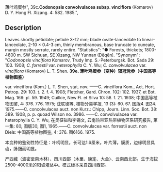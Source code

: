 薄叶鸡蛋参",
39c.**Codonopsis convolvulacea subsp. vinciflora** (Komarov) D. Y. Hong Fl. Xizang. 4: 582. 1985.",

## Description
Leaves shortly petiolate; petiole 3-12 mm; blade ovate-lanceolate to linear-lanceolate, 2-10 × 0.4-3 cm, thinly membranous, base truncate to cuneate, margin mostly serrate, rarely entire.
  "Statistics": "● Forests, thickets; 1800-4600 m. SW Sichuan, SE Xizang, NW Yunnan (Dêqên).
  "Synonym": "*Codonopsis vinciflora* Komarov, Trudy Imp. S.-Peterburgsk. Bot. Sada 29: 103. 1908; *C. forrestii* var. *heterophylla* C. Y. Wu; *C. convolvulacea* var. *vinciflora* (Komarov) L. T. Shen.
**39e. 薄叶鸡蛋参（变种）辐冠党参（中国高等植物图鉴）**

var. vinciflora (Kom.) L. T. Shen, stat. nov. ——C. vinciflora Kom., Act. Hort. Petrop. 29: 103. t. 2. f. 4. 1908; Fletcher, Gard. Chron. 102: 102. 1937, et Bot. Mag. 166: pl. 59. 1949; Cuilkie, New Fl. et Silva 10: 58. f. 21. 1938; 中国高等植物图鉴, 4: 376. 776. 1975; 沈联德等, 植物分类学报, 13 (3): 60. 67. 图版4. 图24. 1975.——C. concolvulacea auct. non Kurz.: Chipp, Journ. Linn. Soc. Bot. 38: 389. 1908, p. p. quoad Wilson no. 3986. ——C. convolvulacea var. heterophylla C. Y. Wu, 在吴征镒和李锡文, 云南热带亚热带植物区系研究报告, 第一集: 80, 图版30, 图1, 1965.——C. convolvulacea var. forrestii auct. non Diels: 中国高等植物图鉴, 4: 376. 图6166. 1975.

本变种的鉴别性特征是：叶柄明显，长可达1.6厘米，叶片薄，膜质，边缘明显具齿，脉细而明显。

产西藏（波密至南木林）、四川西部（木里、康定、大金）、云南西北部。生于海拔2500-4000米的阳坡灌丛中。模式标本采自四川西部。
